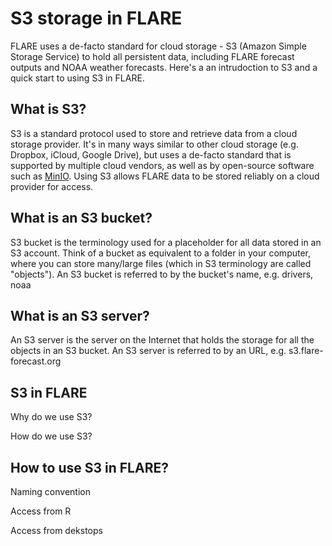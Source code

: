 # S3 storage in FLARE

FLARE uses a de-facto standard for cloud storage - S3 (Amazon Simple Storage Service) to hold all persistent data, including FLARE forecast outputs and NOAA weather forecasts. Here's a an intrudoction to S3 and a quick start to using S3 in FLARE. 

## What is S3?

S3 is a standard protocol used to store and retrieve data from a cloud storage provider. It's in many ways similar to other cloud storage (e.g. Dropbox, iCloud, Google Drive), but uses a de-facto standard that is supported by multiple cloud vendors, as well as by open-source software such as [MinIO](https://min.io/). Using S3 allows FLARE data to be stored reliably on a cloud provider for access.

## What is an S3 bucket?

S3 bucket is the terminology used for a placeholder for all data stored in an S3 account. Think of a bucket as equivalent to a folder in your computer, where you can store many/large files (which in S3 terminology are called "objects"). An S3 bucket is referred to by the bucket's name, e.g. drivers, noaa

## What is an S3 server?

An S3 server is the server on the Internet that holds the storage for all the objects in an S3 bucket. An S3 server is referred to by an URL, e.g. s3.flare-forecast.org

## S3 in FLARE

Why do we use S3?

How do we use S3?

## How to use S3 in FLARE?

Naming convention

Access from R

Access from dekstops



